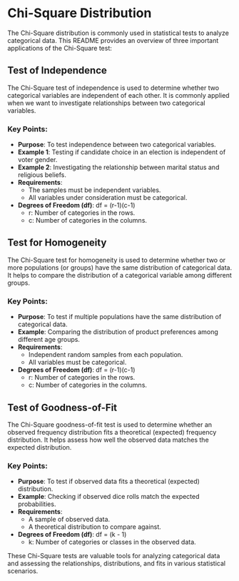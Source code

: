# Chi-Square Distribution

The Chi-Square distribution is commonly used in statistical tests to analyze categorical data. This README provides an overview of three important applications of the Chi-Square test:

## Test of Independence

The Chi-Square test of independence is used to determine whether two categorical variables are independent of each other. It is commonly applied when we want to investigate relationships between two categorical variables.

### Key Points:

- **Purpose**: To test independence between two categorical variables.
- **Example 1**: Testing if candidate choice in an election is independent of voter gender.
- **Example 2**: Investigating the relationship between marital status and religious beliefs.
- **Requirements**: 
  - The samples must be independent variables.
  - All variables under consideration must be categorical.
- **Degrees of Freedom (df)**: df = (r-1)(c-1)
  - r: Number of categories in the rows.
  - c: Number of categories in the columns.

## Test for Homogeneity

The Chi-Square test for homogeneity is used to determine whether two or more populations (or groups) have the same distribution of categorical data. It helps to compare the distribution of a categorical variable among different groups.

### Key Points:

- **Purpose**: To test if multiple populations have the same distribution of categorical data.
- **Example**: Comparing the distribution of product preferences among different age groups.
- **Requirements**: 
  - Independent random samples from each population.
  - All variables must be categorical.
- **Degrees of Freedom (df)**: df = (r-1)(c-1)
  - r: Number of categories in the rows.
  - c: Number of categories in the columns.

## Test of Goodness-of-Fit

The Chi-Square goodness-of-fit test is used to determine whether an observed frequency distribution fits a theoretical (expected) frequency distribution. It helps assess how well the observed data matches the expected distribution.

### Key Points:

- **Purpose**: To test if observed data fits a theoretical (expected) distribution.
- **Example**: Checking if observed dice rolls match the expected probabilities.
- **Requirements**: 
  - A sample of observed data.
  - A theoretical distribution to compare against.
- **Degrees of Freedom (df)**: df = (k - 1)
  - k: Number of categories or classes in the observed data.

These Chi-Square tests are valuable tools for analyzing categorical data and assessing the relationships, distributions, and fits in various statistical scenarios.
